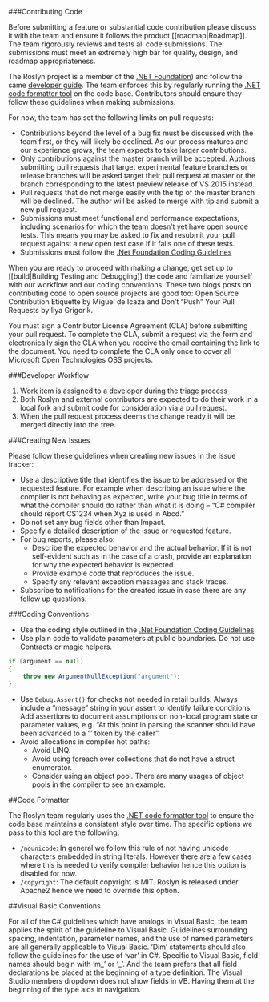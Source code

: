 ###Contributing Code

Before submitting a feature or substantial code contribution please discuss it with the team and ensure it follows the product [[roadmap|Roadmap]]. The team rigorously reviews and tests all code submissions. The submissions must meet an extremely high bar for quality, design, and roadmap appropriateness.

The Roslyn project is a member of the [.NET Foundation](https://github.com/orgs/dotnet)) and follow the same [developer guide](https://github.com/dotnet/corefx/wiki/Developer-Guide).  The team enforces this by regularly running the [.NET code formatter tool](https://github.com/dotnet/codeformatter) on the code base.  Contributors should ensure they follow these guidelines when making submissions.  

For now, the team has set the following limits on pull requests:

- Contributions beyond the level of a bug fix must be discussed with the team first, or they will likely be declined. As our process matures and our experience grows, the team expects to take larger contributions.
- Only contributions against the master branch will be accepted. Authors submitting pull requests that target experimental feature branches or release branches will be asked target their pull request at master or the branch corresponding to the latest preview release of VS 2015 instead.
- Pull requests that do not merge easily with the tip of the master branch will be declined. The author will be asked to merge with tip and submit a new pull request.
- Submissions must meet functional and performance expectations, including scenarios for which the team doesn’t yet have open source tests. This means you may be asked to fix and resubmit your pull request against a new open test case if it fails one of these tests.
- Submissions must follow the [.Net Foundation Coding Guidelines](https://github.com/dotnet/corefx/wiki/Contributing#c-coding-style)


When you are ready to proceed with making a change, get set up to [[build|Building Testing and Debugging]] the code and familiarize yourself with our workflow and our coding conventions. These two blogs posts on contributing code to open source projects are good too: Open Source Contribution Etiquette by Miguel de Icaza and Don’t “Push” Your Pull Requests by Ilya Grigorik.

You must sign a Contributor License Agreement (CLA) before submitting your pull request. To complete the CLA, submit a request via the form and electronically sign the CLA when you receive the email containing the link to the document. You need to complete the CLA only once to cover all Microsoft Open Technologies OSS projects.

###Developer Workflow

1. Work item is assigned to a developer during the triage process
2. Both Roslyn and external contributors are expected to do their work in a local fork and submit code for consideration via a pull request.
3. When the pull request process deems the change ready it will be merged directly into the tree. 

###Creating New Issues

Please follow these guidelines when creating new issues in the issue tracker:

- Use a descriptive title that identifies the issue to be addressed or the requested feature. For example when describing an issue where the compiler is not behaving as expected, write your bug title in terms of what the compiler should do rather than what it is doing – “C# compiler should report CS1234 when Xyz is used in Abcd.”
- Do not set any bug fields other than Impact.
- Specify a detailed description of the issue or requested feature.
- For bug reports, please also:
    - Describe the expected behavior and the actual behavior. If it is not self-evident such as in the case of a crash, provide an explanation for why the expected behavior is expected.
    - Provide example code that reproduces the issue.
    - Specify any relevant exception messages and stack traces.
- Subscribe to notifications for the created issue in case there are any follow up questions.

###Coding Conventions

- Use the coding style outlined in the [.Net Foundation Coding Guidelines](https://github.com/dotnet/corefx/wiki/Contributing#c-coding-style)
- Use plain code to validate parameters at public boundaries. Do not use Contracts or magic helpers.

```csharp
if (argument == null)
{
    throw new ArgumentNullException("argument");
}
```

- Use `Debug.Assert()` for checks not needed in retail builds. Always include a “message” string in your assert to identify failure conditions. Add assertions to document assumptions on non-local program state or parameter values, e.g. “At this point in parsing the scanner should have been advanced to a ‘.’ token by the caller”.
- Avoid allocations in compiler hot paths:
    - Avoid LINQ.
    - Avoid using foreach over collections that do not have a struct enumerator.
    - Consider using an object pool. There are many usages of object pools in the compiler to see an example.

##Code Formatter

The Roslyn team regularly uses the [.NET code formatter tool](https://github.com/dotnet/codeformatter) to ensure the code base maintains a consistent style over time.  The specific options we pass to this tool are the following:

- `/nounicode`: In general we follow this rule of not having unicode characters embedded in string literals. However there are a few cases where this is needed to verify compiler behavior hence this option is disabled for now. 
- `/copyright`: The default copyright is MIT.  Roslyn is released under Apache2 hence we need to override this option. 

##Visual Basic Conventions

For all of the C# guidelines which have analogs in Visual Basic, the team applies the spirit of the guideline to Visual Basic. Guidelines surrounding spacing, indentation, parameter names, and the use of named parameters are all generally applicable to Visual Basic. ‘Dim’ statements should also follow the guidelines for the use of ‘var’ in C#. Specific to Visual Basic, field names should begin with ‘m_’ or ‘_’. And the team prefers that all field declarations be placed at the beginning of a type definition. The Visual Studio members dropdown does not show fields in VB. Having them at the beginning of the type aids in navigation.